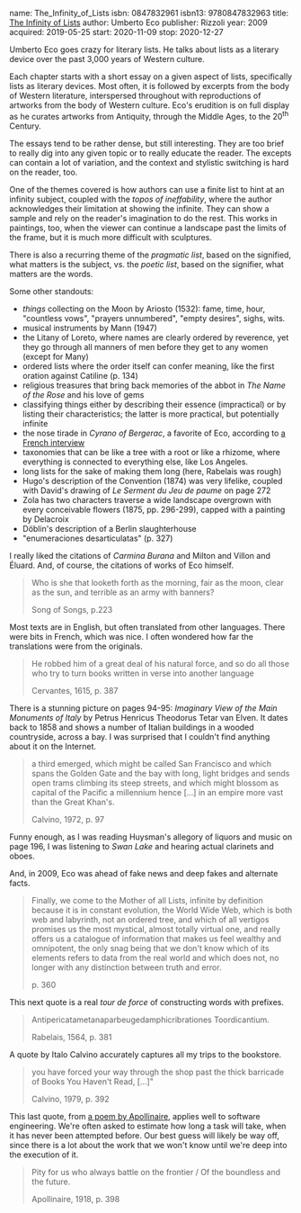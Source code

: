 name: The_Infinity_of_Lists
isbn: 0847832961
isbn13: 9780847832963
title: [The Infinity of Lists](https://www.amazon.com/dp/0847832961)
author: Umberto Eco
publisher: Rizzoli
year: 2009
acquired: 2019-05-25
start: 2020-11-09
stop: 2020-12-27

Umberto Eco goes crazy for literary lists.  He talks about lists as a literary
device over the past 3,000 years of Western culture.

Each chapter starts with a short essay on a given aspect of lists, specifically
lists as literary devices.  Most often, it is followed by excerpts from the
body of Western literature, interspersed throughout with reproductions of
artworks from the body of Western culture.  Eco's erudition is on full display
as he curates artworks from Antiquity, through the Middle Ages, to the
20<sup>th</sup> Century.

The essays tend to be rather dense, but still interesting.  They are too brief
to really dig into any given topic or to really educate the reader.  The excepts
can contain a lot of variation, and the context and stylistic switching is hard
on the reader, too.

One of the themes covered is how authors can use a finite list to hint at an
infinity subject, coupled with the _topos of ineffability_, where the author
acknowledges their limitation at showing the infinite.  They can show a sample
and rely on the reader's imagination to do the rest.  This works in paintings,
too, when the viewer can continue a landscape past the limits of the frame, but
it is much more difficult with sculptures.

There is also a recurring theme of the _pragmatic list_, based on the signified,
what matters is the subject, vs. the _poetic list_, based on the signifier, what
matters are the words.

Some other standouts:

- _things_ collecting on the Moon by Ariosto (1532): fame, time, hour,
  "countless vows", "prayers unnumbered", "empty desires", sighs, wits.
- musical instruments by Mann (1947)
- the Litany of Loreto, where names are clearly ordered by reverence, yet they
  go through all manners of men before they get to any women (except for Many)
- ordered lists where the order itself can confer meaning, like the first
  oration against Catiline (p. 134)
- religious treasures that bring back memories of the abbot in _The Name of the
  Rose_ and his love of gems
- classifying things either by describing their essence (impractical) or by
  listing their characteristics; the latter is more practical, but potentially
  infinite
- the nose tirade in _Cyrano of Bergerac_, a favorite of Eco, according to
  [a French interview](https://youtu.be/XWgqbUnXsqA?t=523)
- taxonomies that can be like a tree with a root or like a rhizome, where
  everything is connected to everything else, like Los Angeles.
- long lists for the sake of making them long (here, Rabelais was rough)
- Hugo's description of the Convention (1874) was very lifelike, coupled with
  David's drawing of _Le Serment du Jeu de paume_ on page 272
- Zola has two characters traverse a wide landscape overgrown with every
  conceivable flowers (1875, pp. 296-299), capped with a painting by Delacroix
- Döblin's description of a Berlin slaughterhouse
- "enumeraciones desarticulatas" (p. 327)

I really liked the citations of _Carmina Burana_ and Milton and Villon and
Éluard.  And, of course, the citations of works of Eco himself.

> Who is she that looketh forth as the morning, fair as the moon, clear as the
> sun, and terrible as an army with banners?
> <footer>Song of Songs, p.223</footer>

Most texts are in English, but often translated from other languages.  There
were bits in French, which was nice.  I often wondered how far the translations
were from the originals.

> He robbed him of a great deal of his natural force, and so do all those who
> try to turn books written in verse into another language
> <footer>Cervantes, 1615, p. 387</footer>

There is a stunning picture on pages 94-95: _Imaginary View of the Main
Monuments of Italy_ by Petrus Henricus Theodorus Tetar van Elven.  It dates back
to 1858 and shows a number of Italian buildings in a wooded countryside, across
a bay.  I was surprised that I couldn't find anything about it on the Internet.

> a third emerged, which might be called San Francisco and which spans the
> Golden Gate and the bay with long, light bridges and sends open trams climbing
> its steep streets, and which might blossom as capital of the Pacific a
> millennium hence \[...] in an empire more vast than the Great Khan's.
> <footer>Calvino, 1972, p. 97</footer>

Funny enough, as I was reading Huysman's allegory of liquors and music on page
196, I was listening to _Swan Lake_ and hearing actual clarinets and oboes.

And, in 2009, Eco was ahead of fake news and deep fakes and alternate facts.

> Finally, we come to the Mother of all Lists, infinite by definition because it
> is in constant evolution, the World Wide Web, which is both web and labyrinth,
> not an ordered tree, and which of all vertigos promises us the most mystical,
> almost totally virtual one, and really offers us a catalogue of information
> that makes us feel wealthy and omnipotent, the only snag being that we don't
> know which of its elements refers to data from the real world and which does
> not, no longer with any distinction between truth and error.
> <footer>p. 360</footer>

This next quote is a real _tour de force_ of constructing words with prefixes.

> Antipericatametanaparbeugedamphicribrationes Toordicantium.
> <footer>Rabelais, 1564, p. 381</footer>

A quote by Italo Calvino accurately captures all my trips to the bookstore.

> you have forced your way through the shop past the thick barricade of Books
> You Haven't Read, \[...]"
> <footer>Calvino, 1979, p. 392</footer>

This last quote, from
[a poem by Apollinaire](https://allpoetry.com/La-Jolie-Rousse#tr_8508473),
applies well to software engineering.  We're often asked to estimate how long a
task will take, when it has never been attempted before.  Our best guess will
likely be way off, since there is a lot about the work that we won't know until
we're deep into the execution of it.

> Pity for us who always battle on the frontier / Of the boundless and the
> future.
> <footer>Apollinaire, 1918, p. 398</footer>
